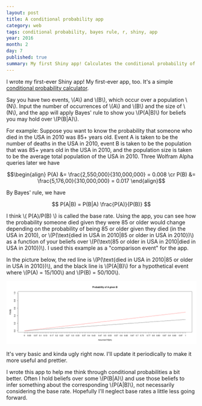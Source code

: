 ```yaml
---
layout: post
title: A conditional probability app
category: web
tags: conditional probability, bayes rule, r, shiny, app
year: 2016
month: 2
day: 7
published: true
summary: My first Shiny app! Calculates the conditional probability of an event A given an event B and a population P for a range of assumed P(B|A).
---
```


I wrote my first-ever Shiny app! My first-ever app, too. It's a simple [conditional probability calculator](https://akhilrao.shinyapps.io/conditionalProbApp/). 

Say you have two events, \\(A\\) and \\(B\\), which occur over a population \\(N\\). Input the number of occurrences of \\(A\\) and \\(B\\) and the size of \\(N\\), and the app will apply Bayes' rule to show you \\(P(A|B)\\) for beliefs you may hold over \\(P(B|A)\\).

For example: Suppose you want to know the probability that someone who died in the USA in 2010 was 85+ years old. Event A is taken to be the number of deaths in the USA in 2010, event B is taken to be the population that was 85+ years old in the USA in 2010, and the population size is taken to be the average total population of the USA in 2010. Three Wolfram Alpha queries later we have

$$\begin{align}
P(A) &= \frac{2,550,000}{310,000,000} = 0.008 \cr
P(B) &= \frac{5,176,00}{310,000,000} = 0.017
\end{align}$$

By Bayes' rule, we have

$$ P(A|B) = P(B|A) \frac{P(A)}{P(B)} $$

I think \\( P(A)/P(B) \\) is called the base rate. Using the app, you can see how the probability someone died given they were 85 or older would change depending on the probability of being 85 or older given they died (in the USA in 2010), or \\(P(\text{died in USA in 2010|85 or older in USA in 2010})\\) as a function of your beliefs over \\(P(\text{85 or older in USA in 2010|died in USA in 2010})\\). I used this example as a "comparison event" for the app.

In the picture below, the red line is \\(P(\text{died in USA in 2010|85 or older in USA in 2010})\\), and the black line is \\(P(A|B)\\) for a hypothetical event where \\(P(A) = 15/100\\) and \\(P(B) = 50/100\\).

[![Example](/public/images/conditionalProbApp/stock.png "Example")](/public/images/conditionalProbApp/stock.png "Example")

It's very basic and kinda ugly right now. I'll update it periodically to make it more useful and prettier.

I wrote this app to help me think through conditional probabilities a bit better. Often I hold beliefs over some \\(P(B|A)\\) and use those beliefs to infer something about the corresponding \\(P(A|B)\\), not necessarily considering the base rate. Hopefully I'll neglect base rates a little less going forward.